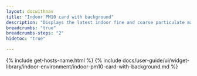 ```yaml
---
layout: docwithnav
title: "Indoor PM10 card with background"
description: "Displays the latest indoor fine and coarse particulate matter (PM10) telemetry in a scalable rectangle card with the background image."
breadcrumbs: "true"
breadcrumbs-steps: "2"
hidetoc: "true"

---
```

{% include get-hosts-name.html %}
{% include docs/user-guide/ui/widget-library/indoor-environment/indoor-pm10-card-with-background.md %}
